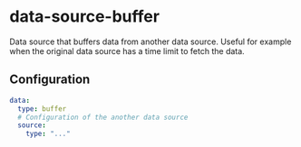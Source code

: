 # data-source-buffer
Data source that buffers data from another data source.
Useful for example when the original data source has a time limit to fetch the data.

## Configuration

```yaml
data:
  type: buffer
  # Configuration of the another data source
  source: 
    type: "..."
```